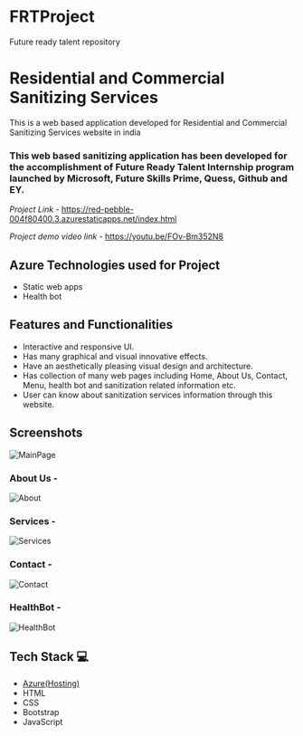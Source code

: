 # FRTProject
Future ready talent repository

# Residential and Commercial Sanitizing Services 

This is a web based application developed for Residential and Commercial Sanitizing Services website in india

### This web based sanitizing application has been developed for the accomplishment of Future Ready Talent Internship program launched by Microsoft, Future Skills Prime, Quess, Github and EY.


*Project Link* - https://red-pebble-004f80400.3.azurestaticapps.net/index.html

*Project demo video link* - https://youtu.be/FOv-Bm352N8

## Azure Technologies used for Project

- Static web apps
- Health bot

## Features and Functionalities 

- Interactive and responsive UI.
- Has many graphical and visual innovative effects.
- Have an aesthetically pleasing visual design and architecture.
- Has collection of many web pages including Home, About Us, Contact, Menu, health bot and sanitization related information etc.
- User can know about sanitization services information through this website.


## Screenshots


![MainPage](https://github.com/20a31a05d8/FRTProject/assets/109793152/0167acaa-a8d1-4690-a8df-0a6a21ae08eb)

   

### About Us -


![About](https://github.com/20a31a05d8/FRTProject/assets/109793152/5aa76313-d772-4cf4-9c7d-b882ea87d463)




### Services -


![Services](https://github.com/20a31a05d8/FRTProject/assets/109793152/98af3825-737c-4fdc-86b5-7942243aefab)


### Contact -


![Contact](https://github.com/20a31a05d8/FRTProject/assets/109793152/73822c3a-28f3-4448-8bd7-5637601bb605)


### HealthBot -


![HealthBot](https://github.com/20a31a05d8/FRTProject/assets/109793152/e9e6ae31-961c-4e9a-b29e-5a6d067f6b80)


## Tech Stack 💻

- [Azure(Hosting)](https://azure.microsoft.com/en-in/features/azure-portal/)
- HTML
- CSS
- Bootstrap
- JavaScript
